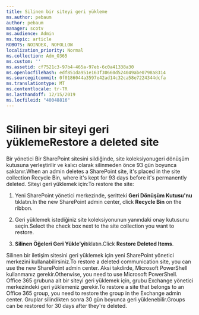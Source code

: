 ```yaml
---
title: Silinen bir siteyi geri yükleme
ms.author: pebaum
author: pebaum
manager: scotv
ms.audience: Admin
ms.topic: article
ROBOTS: NOINDEX, NOFOLLOW
localization_priority: Normal
ms.collection: Adm_O365
ms.custom: ''
ms.assetid: cf7521c3-97b4-465a-97eb-6c0a41338a30
ms.openlocfilehash: edf851da951e163f30660d524049abe0798a8314
ms.sourcegitcommit: 0f0186044a3597e42ad14c32ca58e7224344dcfa
ms.translationtype: MT
ms.contentlocale: tr-TR
ms.lasthandoff: 12/15/2019
ms.locfileid: "40048816"
---
```

# <a name="restore-a-deleted-site"></a><span data-ttu-id="660e9-102">Silinen bir siteyi geri yükleme</span><span class="sxs-lookup"><span data-stu-id="660e9-102">Restore a deleted site</span></span>

<span data-ttu-id="660e9-103">Bir yönetici Bir SharePoint sitesini sildiğinde, site koleksiyonugeri dönüşüm kutusuna yerleştirilir ve kalıcı olarak silinmeden önce 93 gün boyunca saklanır.</span><span class="sxs-lookup"><span data-stu-id="660e9-103">When an admin deletes a SharePoint site, it's placed in the site collection Recycle Bin, where it's kept for 93 days before it's permanently deleted.</span></span> <span data-ttu-id="660e9-104">Siteyi geri yüklemek için:</span><span class="sxs-lookup"><span data-stu-id="660e9-104">To restore the site:</span></span>
  
1. <span data-ttu-id="660e9-105">Yeni SharePoint yönetici merkezinde, şeritteki **Geri Dönüşüm Kutusu'nu** tıklatın.</span><span class="sxs-lookup"><span data-stu-id="660e9-105">In the new SharePoint admin center, click **Recycle Bin** on the ribbon.</span></span> 
    
2. <span data-ttu-id="660e9-106">Geri yüklemek istediğiniz site koleksiyonunun yanındaki onay kutusunu seçin.</span><span class="sxs-lookup"><span data-stu-id="660e9-106">Select the check box next to the site collection you want to restore.</span></span>
    
3. <span data-ttu-id="660e9-107">**Silinen Öğeleri Geri Yükle'yi**tıklatın.</span><span class="sxs-lookup"><span data-stu-id="660e9-107">Click **Restore Deleted Items**.</span></span>
    
<span data-ttu-id="660e9-108">Silinen bir iletişim sitesini geri yüklemek için yeni SharePoint yönetici merkezini kullanabilirsiniz.</span><span class="sxs-lookup"><span data-stu-id="660e9-108">To restore a deleted communication site, you can use the new SharePoint admin center.</span></span> <span data-ttu-id="660e9-109">Aksi takdirde, Microsoft PowerShell kullanmanız gerekir.</span><span class="sxs-lookup"><span data-stu-id="660e9-109">Otherwise, you need to use Microsoft PowerShell.</span></span> <span data-ttu-id="660e9-110">Office 365 grubuna ait bir siteyi geri yüklemek için, grubu Exchange yönetici merkezindeki geri yüklemeniz gerekir.</span><span class="sxs-lookup"><span data-stu-id="660e9-110">To restore a site that belongs to an Office 365 group, you need to restore the group in the Exchange admin center.</span></span> <span data-ttu-id="660e9-111">Gruplar silindikten sonra 30 gün boyunca geri yüklenebilir.</span><span class="sxs-lookup"><span data-stu-id="660e9-111">Groups can be restored for 30 days after they're deleted.</span></span>
  

